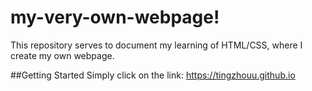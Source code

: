 # my-very-own-webpage!

This repository serves to document my learning of HTML/CSS, where I create my own webpage.

##Getting Started
Simply click on the link: https://tingzhouu.github.io
